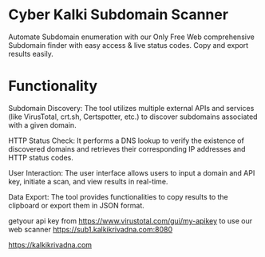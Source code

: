 # Cyber Kalki Subdomain Scanner

Automate Subdomain enumeration with our Only Free Web comprehensive Subdomain finder with easy access & live status codes. Copy and export results easily. 

# Functionality 

Subdomain Discovery: The tool utilizes multiple external APIs and services (like VirusTotal, crt.sh, Certspotter, etc.) to discover subdomains associated with a given domain.

HTTP Status Check: It performs a DNS lookup to verify the existence of discovered domains and retrieves their corresponding IP addresses and HTTP status codes.

User Interaction: The user interface allows users to input a domain and API key, initiate a scan, and view results in real-time.

Data Export: The tool provides functionalities to copy results to the clipboard or export them in JSON format.

getyour api key from https://www.virustotal.com/gui/my-apikey 
to use our web scanner 
https://sub1.kalkikrivadna.com:8080

https://kalkikrivadna.com
